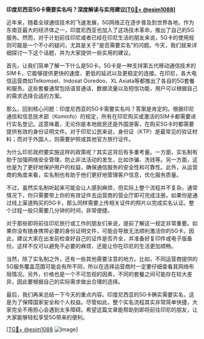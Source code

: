 **印度尼西亚5G卡需要实名吗？深度解读与实用建议[[TG💪+ @esim1088](https://t.me/s/esim1088)]**

近年来，随着全球通信技术的飞速发展，5G网络正在逐步普及到世界各地。作为东南亚最大的经济体之一，印度尼西亚也加入了这场技术革命，推出了自己的5G服务。然而，对于计划前往印尼或者已经在印尼生活的朋友来说，5G卡的使用规则可能是一个不小的疑问，尤其是关于“是否需要实名”的问题。今天，我们就来详细探讨一下这个话题，并为大家提供一些实用的建议。

首先，让我们简单了解一下什么是5G卡。5G卡是一种支持第五代移动通信技术的SIM卡，它能够提供更快的速度、更低的延迟以及更稳定的连接。在印尼，各大电信运营商如Telkomsel、Indosat Ooredoo、XL Axiata等都推出了各自的5G套餐和服务。这些套餐通常包括语音通话、数据流量以及短信功能，用户可以根据自己的需求选择合适的方案。

那么，回到核心问题：印度尼西亚的5G卡需要实名吗？答案是肯定的。根据印尼通信和信息技术部（Kominfo）的规定，所有在印尼购买或激活的SIM卡都需要进行实名登记。这意味着，无论你是本地居民还是外国游客，在购买5G卡时都需要提供有效的身份证明文件。对于印尼公民来说，身份证（KTP）是最常见的验证材料；而对于外国人，则需要护照或其他官方旅行证件。

为什么印尼政府要实施这样的政策呢？其实这背后有多重考量。一方面，实名制有助于加强网络安全管理，防止非法活动的发生，比如诈骗、洗钱等。另一方面，这也是为了更好地保护用户的权益，确保通信服务的安全性和可靠性。此外，从运营商的角度来看，实名制也有助于他们更好地管理客户信息，优化服务质量。

不过，虽然实名制听起来可能会让人感到麻烦，但实际上整个流程并不复杂。通常情况下，你只需要带上你的有效证件去运营商的营业厅即可完成注册。如果你是通过线上渠道购买的5G卡，那么同样需要上传相关证件的照片以完成实名认证。整个过程一般只需要几分钟的时间，非常便捷。

对于那些即将前往印尼旅行或工作的朋友们来说，提前了解这一规定非常重要。如果你没有随身携带必要的身份证明文件，可能会导致无法顺利激活你的5G卡。因此，建议大家在出发前检查好自己的证件是否齐全，并准备好复印件或电子版备份。这样不仅可以避免不必要的麻烦，还能让你在印尼的生活更加顺畅。

当然，除了实名制之外，还有一些其他需要注意的地方。比如，不同运营商提供的5G服务覆盖范围可能会有所不同，所以在选择运营商时一定要仔细查看其网络布局情况。另外，价格也是一个不可忽视的因素，不同的套餐之间可能存在较大差异，因此要根据自己的实际需求做出合理的选择。

最后，我们再来总结一下今天的重点内容。印度尼西亚的5G卡确实需要实名，这是为了保障国家安全和个人权益。尽管如此，整个实名流程其实非常简单快捷，大家完全不用担心会遇到太多障碍。希望这篇文章能帮助到即将前往印尼的朋友，让大家能够轻松享受5G带来的便利。

[[TG💪+ @esim1088](https://t.me/s/esim1088) ![Image](https://i.postimg.cc/4NQfJmqS/Snipaste-2025-05-13-00-14-12.png)]